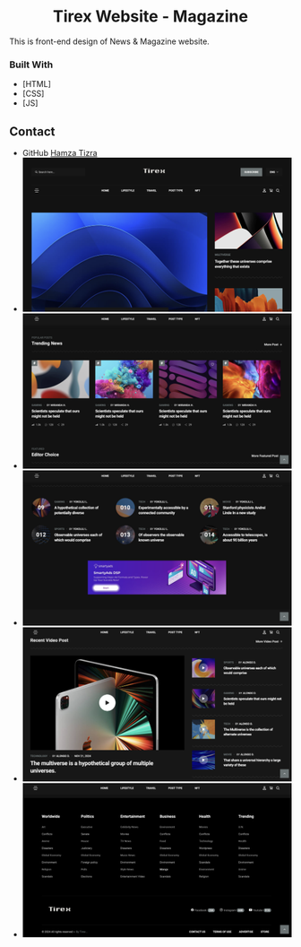 <h1 align="center"> Tirex Website - Magazine</h1>

This is front-end design of News & Magazine website.

### Built With

- [HTML]
- [CSS]
- [JS]

## Contact

- GitHub [Hamza Tizra](https://github.com/Tizrex)
- ![ ](assets/images/Tsite1.png)
- ![ ](assets/images/Tsite2.png)
- ![ ](assets/images/Tsite3.png)
- ![ ](assets/images/Tsite4.png)
- ![ ](assets/images/Tsite5.png)
